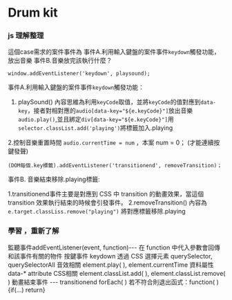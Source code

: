 # Drum kit

### js 理解整理
這個case需求的案件事件為 事件A.利用輸入鍵盤的案件事件`keydown`觸發功能，放出音樂  事件B.音樂放完該執行什麼？

 
 ```
window.addEventListener('keydown', playsound);
```
事件A.利用輸入鍵盤的案件事件`keydown`觸發功能：
1. playSound() 內容思維為利用`keyCode`取值，並將`keyCode`的值對應到`data-key`，接者對相對應的`audio[data-key="${e.keyCode}"]`放出音樂	 `audio.play()`,並且綁定`div[data-key="${e.keyCode}"]`用`selector.classList.add('playing')`將標籤加入.playing

2.控制音樂重置時間 `audio.currentTime = num`  ，本案 num = 0； (才能連續按鍵發聲) 

 

```
(DOM每個.key標籤).addEventListener('transitionend', removeTransition)；
```
事件B. 音樂結束移除.playing標籤:

1.transitionend事件主要是對應到 CSS 中 transition 的動畫效果，當這個 transition 效果執行結束的時候會引發事件。
2.removeTransition() 內容為 `e.target.classLiss.remove("playing")`  將對應標籤移除.playing


### 學習 ，重新了解

監聽事件addEventListener(event, function)--- 在 function 中代入參數會回傳和該事件有關的物件
按鍵事件 keydown
透過 CSS 選擇元素 querySelector, querySelectorAll
音效相關 element.play( ), element.currentTime 
資料屬性 data-* attribute
CSS相關 element.classList.add( ), element.classList.remove( )
動畫結束事件 --- transitionend
forEach( )
若不符合則退出函式：function( ){if(...) return}
